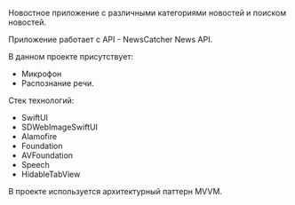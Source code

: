 Новостное приложение с различными категориями новостей и поиском новостей. 

Приложение работает с API - NewsCatcher News API. 

В данном проекте присутствует: 
- Микрофон  
- Распознание речи.
 
Стек технологий:
- SwiftUI
- SDWebImageSwiftUI
- Alamofire
- Foundation
- AVFoundation
- Speech
- HidableTabView

В проекте используется архитектурный паттерн MVVM.
